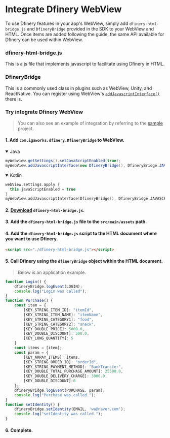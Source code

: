 # Integrate Dfinery WebView
To use Dfinery features in your app's WebView, simply add `dfinery-html-bridge.js` and `DfineryBridge` provided in the SDK to your WebView and HTML. Once items are added following the guide, the same API available for Dfinery can be used within WebView.

### dfinery-html-bridge.js
This is a js file that implements javascript to facilitate using Dfinery in HTML.

### DfineryBridge
This is a commonly used class in plugins such as WebView, Unity, and ReactNative. You can register using WebView's [`addJavascriptInterface()`](https://developer.android.com/reference/android/webkit/WebView#addJavascriptInterface(java.lang.Object,%20java.lang.String)) there is.

### Try integrate Dfinery WebView

> You can also see an example of integration by referring to the [sample](../../sample/) project.

#### 1. Add `com.igaworks.dfinery.DfineryBridge` to WebView.

<details open>
  <summary>Java</summary>

```java
myWebview.getSettings().setJavaScriptEnabled(true);
myWebView.addJavascriptInterface(new DfineryBridge(), DfineryBridge.JAVASCRIPT_INTERFACE_NAME);
```

</details>

<details open>
  <summary>Kotlin</summary>

```kotlin
webView.settings.apply {
  this.javaScriptEnabled = true
}
myWebView.addJavascriptInterface(DfineryBridge(), DfineryBridge.JAVASCRIPT_INTERFACE_NAME)
```

</details>

#### 2. [Download](../../assets/dfinery-html-bridge.js) `dfinery-html-bridge.js`.
#### 3. Add the `dfinery-html-bridge.js` file to the `src/main/assets` path.
#### 4. Add the `dfinery-html-bridge.js` script to the HTML document where you want to use Dfinery.

```html
<script src="./dfinery-html-bridge.js"></script>
```

#### 5. Call Dfinery using the `dfineryBridge` object within the HTML document.

> Below is an application example.

```javascript
function Login() {
    dfineryBridge.logEvent(LOGIN);
    console.log("Login was called");
}
function Purchase() {
    const item = {
        [KEY_STRING_ITEM_ID]: "itemId",
        [KEY_STRING_ITEM_NAME]: "itemName",
        [KEY_STRING_CATEGORY1]: "food",
        [KEY_STRING_CATEGORY2]: "snack",
        [KEY_DOUBLE_PRICE]: 5000.0,
        [KEY_DOUBLE_DISCOUNT]: 500.0,
        [KEY_LONG_QUANTITY]: 5
    }
    const items = [item];
    const param = {
        [KEY_ARRAY_ITEMS]: items,
        [KEY_STRING_ORDER_ID]: "orderId",
        [KEY_STRING_PAYMENT_METHOD]: "BankTransfer",
        [KEY_DOUBLE_TOTAL_PURCHASE_AMOUNT]: 25500.0,
        [KEY_DOUBLE_DELIVERY_CHARGE]: 3000.0,
        [KEY_DOUBLE_DISCOUNT]:0
    };
    dfineryBridge.logEvent(PURCHASE, param);
    console.log("Purchase was called.");
}
function setIdentity() {
    dfineryBridge.setIdentity(EMAIL, 'wa@naver.com');
    console.log("setIdentity was called.");
}
```

#### 6. Complete.